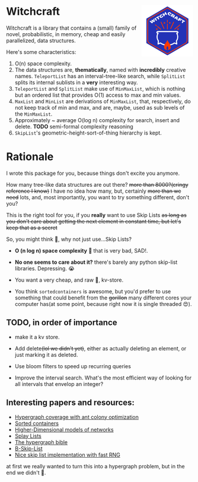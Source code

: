 # Witchcraft <a href='https://bigdata.cs.ut.ee/'><img src='logo.png' align="right" height="138.5" /></a>

Witchcraft is a library that contains a (small) family of novel, probabilistic, in memory, cheap and easily parallelized, data structures.

Here's some characteristics:

1. O(n) space complexity.
2. The data structures are, **thematically**, named with **incredibly** creative names. `TeleportList` has an interval-tree-like search, while `SplitList` splits its internal sublists in a **very** interesting way.
3. `TeleportList` and `SplitList` make use of `MinMaxList`, which is nothing but an ordered list that provides O(1) access to max and min values.
4. `MaxList` and `MinList` are derivations of `MinMaxList`, that, respectively, do not keep track of min and max, and are, maybe, used as sub levels of the `MinMaxList`.
5. Approximately ~ average O(log n) complexity for search, insert and delete. **TODO** semi-formal complexity reasoning
6. `SkipList`'s geometric-height-sort-of-thing hierarchy is kept.

# Rationale

I wrote this package for you, because things don't excite you anymore.

How many tree-like data structures are out there? ~~more than 8000?(cringy reference I know)~~ I have no idea how many, but, certainly ~~more than we need~~ lots, and, most importantly, you want to try something different, don't you?

This is the right tool for you, if you **really** want to use Skip Lists ~~as long as you don't care about getting the next element in constant time, but let's keep that as a secret~~

So, you might think 🤔, why not just use...Skip Lists?

* **O (n log n) space complexity** 🤢 that is very bad, SAD!.

* **No one seems to care about it?** there's barely any python skip-list libraries. Depressing. 😭

* You want a very cheap, and raw 🍣, kv-store.

* You think `sortedcontainers` is awesome, but you'd prefer to use something that could benefit from the ~~gorillon~~ many different cores your computer has(at some point, because right now it is single threaded 😍). 

## TODO, in order of importance

* make it a kv store.

* Add delete~~(lol we didn't yet)~~, either as actually deleting an element, or just marking it as deleted.

* Use bloom filters to speed up recurring queries

* Improve the interval search. What's the most efficient way of looking for all intervals that envelop an integer?

## Interesting papers and resources:

* [Hypergraph coverage with ant colony optimization](https://blizzard.cs.uwaterloo.ca/~apat/projects/ACO-Hypergraph.pdf?fbclid=IwAR2VaxtnG11zyXvQsfvs5GmV_a7PwHPjvd86S2TorQJVyAf5JPdi8bHd3tY)
* [Sorted containers](http://www.grantjenks.com/docs/sortedcontainers/)
* [Higher-Dimensional models of networks](https://arxiv.org/pdf/0909.4314v1.pdf)
* [Splay Lists](https://arxiv.org/pdf/2008.01009.pdf)
* [The hypergraph bible](http://compalg.inf.elte.hu/~tony/Oktatas/Algoritmusok-hatekonysaga/Berge-hypergraphs.pdf)
* [B-Skip-List](https://arxiv.org/pdf/1005.0662.pdf)
* [Nice skip list implementation with fast RNG](https://github.com/geertj/pyskiplist/blob/master/pyskiplist/skiplist.py)

at first we really wanted to turn this into a hypergraph problem, but in the end we didn't 🤙.